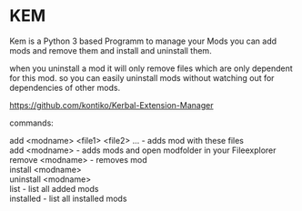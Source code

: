 <h1>KEM</h1>

Kem is a Python 3 based Programm to manage your Mods
you can add mods and remove them and install and uninstall them.

when you uninstall a mod it will only remove files which are only dependent for this mod.
so you can easily uninstall mods without watching out for dependencies of other mods.

https://github.com/kontiko/Kerbal-Extension-Manager

commands:  
  
add \<modname> \<file1> \<file2> ... -  adds mod with these files  
add \<modname> - adds mods and open modfolder in your Fileexplorer  
remove \<modname> - removes mod  
install \<modname>  
uninstall \<modname>  
list - list all added mods  
installed - list all installed mods   
